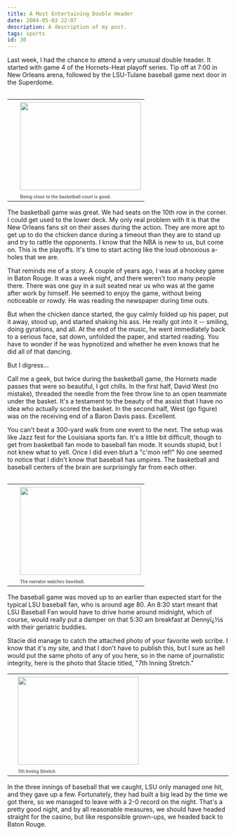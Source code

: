 ```yaml
---
title: A Most Entertaining Double Header
date: 2004-05-03 22:07
description: A description of my post.
tags: sports
id: 30
---
```

Last week, I had the chance to attend a very unusual double header.  It started with game 4 of the Hornets-Heat playoff series.  Tip off at 7:00 in New Orleans arena, followed by the LSU-Tulane baseball game next door in the Superdome.

<table cellpadding=0 cellspacing=0 border=0 align=right><tr><td width=5 rowspan=2><spacer type=block width=5 height=1></spacer></td><td width=275><img src="/img/courtside0427.JPG" height=200 width=275 aborder=0 vspace=4/></td></tr><tr><td width=275><font face="verdana, arial, geneva" size=1 color=#666666><b>Being close to the basketball court is good.</b></font></td></tr></table>

The basketball game was great.  We had seats on the 10th row in the corner.  I could get used to the lower deck.  My only real problem with it is that the New Orleans fans sit on their asses during the action.  They are more apt to get up to do the chicken dance during a timeout than they are to stand up and try to rattle the opponents.  I know that the NBA is new to us, but come on.  This is the playoffs.  It's time to start acting like the loud obnoxious a-holes that we are.

That reminds me of a story.  A couple of years ago, I was at a hockey game in Baton Rouge.  It was a week night, and there weren't too many people there.  There was one guy in a suit seated near us who was at the game after work by himself.  He seemed to enjoy the game, without being noticeable or rowdy.  He was reading the newspaper during time outs.

But when the chicken dance started, the guy calmly folded up his paper, put it away, stood up, and started shaking his ass.  He really got into it -- smiling, doing gyrations, and all.  At the end of the music, he went immediately back to a serious face, sat down, unfolded the paper, and started reading.  You have to wonder if he was hypnotized and whether he even knows that he did all of that dancing.

But I digress...

Call me a geek, but twice during the basketball game, the Hornets made passes that were so beautiful, I got chills.  In the first half, David West (no mistake), threaded the needle from the free throw line to an open teammate under the basket.  It's a testament to the beauty of the assist that I have no idea who actually scored the basket.  In the second half, West (go figure) was on the receiving end of a Baron Davis pass.  Excellent.

You can't beat a 300-yard walk from one event to the next.  The setup was like Jazz fest for the Louisiana sports fan.  It's a little bit difficult, though to get from basketball fan mode to baseball fan mode.  It sounds stupid, but I not knew what to yell.  Once I did even blurt a "c'mon ref!"  No one seemed to notice that I didn't know that baseball has umpires.  The basketball and baseball centers of the brain are surprisingly far from each other.

<table cellpadding=0 cellspacing=0 border=0 align=right><tr><td width=5 rowspan=2><spacer type=block width=5 height=1></spacer></td><td width=275><img src="/img/AtBaseBall0427.JPG" height=200 width=275 aborder=0 vspace=4/></td></tr><tr><td width=275><font face="verdana, arial, geneva" size=1 color=#666666><b>The narrator watches baseball.</b></font></td></tr></table>


The baseball game was moved up to an earlier than expected start for the typical LSU baseball fan, who is around age 80.  An 8:30 start meant that LSU Baseball Fan would have to drive home around midnight, which of course, would really put a damper on that 5:30 am breakfast at Dennyï¿½s with their geriatric buddies.

Stacie did manage to catch the attached photo of your favorite web scribe.  I know that it's my site, and that I don't have to publish this, but I sure as hell would put the same photo of any of you here, so in the name of journalistic integrity, here is the photo that Stacie titled, "7th Inning Stretch."

<table cellpadding=0 cellspacing=0 border=0 align=center><tr><td width=5 rowspan=2><spacer type=block width=5 height=1></spacer></td><td width=100%><img src="/img/7thInningStretch.JPG" height=200 width=275 aborder=0 vspace=4/></td></tr><tr><td width=275><font face="verdana, arial, geneva" size=1 color=#666666><b>7th Inning Stretch </b></font></td></tr></table>


In the three innings of baseball that we caught, LSU only managed one hit, and they gave up a few.  Fortunately, they had built a big lead by the time we got there, so we managed to leave with a 2-0 record on the night.  That's a pretty good night, and by all reasonable measures, we should have headed straight for the casino, but like responsible grown-ups, we headed back to Baton Rouge.

